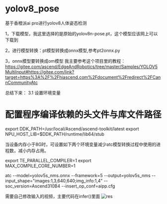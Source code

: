 # yolov8_pose
基于香橙派ai pro进行yolov8人体姿态检测

1，下载模型，我这里选择的是原始的yolov8n-pose.pt，这个模型应该网上可以下载到

2，进行模型转换：pt模型转换成onnx模型,参考pt2onnx.py

3，onnx模型要转换成om模型
我主要参考这个项目里的教程：https://gitee.com/ascend/EdgeAndRobotics/tree/master/Samples/YOLOV5MultiInput#https://gitee.com/link?target=https%3A%2F%2Fhiascend.com%2Fdocument%2Fredirect%2FCannCommunityAtc

总结下来：
3.1 设置环境变量
# 配置程序编译依赖的头文件与库文件路径
export DDK_PATH=/usr/local/Ascend/ascend-toolkit/latest 
export NPU_HOST_LIB=$DDK_PATH/runtime/lib64/stub

当设备内存小于8G时，可设置如下两个环境变量减少atc模型转换过程中使用的进程数，减小内存占用。

export TE_PARALLEL_COMPILER=1
export MAX_COMPILE_CORE_NUMBER=1

atc --model=yolov5s_nms.onnx --framework=5 --output=yolov5s_nms --input_shape="images:1,3,640,640;img_info:1,4"  --soc_version=Ascend310B4 --insert_op_conf=aipp.cfg

需要自己修改输入的视频，主要代码在infer()里面
![res](https://github.com/user-attachments/assets/e4dc2161-73d6-475b-9f0e-d6e59ebce763)
